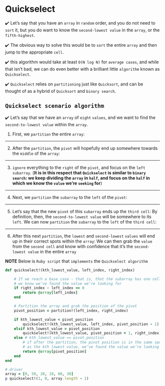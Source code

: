 # Quickselect

:heavy_check_mark: Let’s say that you have an ```array``` in ```random``` order, and you do not need to ```sort``` it, but you do want to know the ```second-lowest value``` in the ```array```, or the ```fifth-highest```. 

:heavy_check_mark: The obvious way to solve this would be to ```sort``` the entire ```array``` and then jump to the appropriate ```cell```.

:heavy_check_mark: this algorithm would take at least ```O(N log N)``` for ```average cases```, and while that isn’t bad, we can do even better with a brilliant little ```algorithm``` known as ```Quickselect```.

:heavy_check_mark: ```Quickselect``` relies on ```partitioning``` just like ```Quicksort```, and can be thought of as
a hybrid of ```Quicksort``` and ```binary search```.

## ```Quickselect scenario algorithm```

:heavy_check_mark: Let’s say that we have an ```array``` of ```eight``` ```values```, and we want to find the ```second-to-lowest value``` within the ```array```.

1. First, we ```partition``` the entire ```array```:

---

2. After the ```partition```, the ```pivot``` will hopefully end up somewhere towards the
```middle``` of the ```array```:

---

3. ```ignore``` everything to the ```right``` of the ```pivot```, and focus on the ```left subarray```. (**It is in this respect that ```Quickselect``` is similar to ```binary search```: we keep dividing the ```array``` in ```half```, and focus on the ```half``` in which we know the ```value``` we’re ```seeking``` for**)

---

4. Next, we ```partition``` the ```subarray``` to the ```left``` of the ```pivot```:

---

5. Let’s say that the new ```pivot``` of this ```subarray``` ends up the ```third cell```:
By definition, then, the ```second-to-lowest value``` will be somewhere to its ```left```. We can now ```partition``` the ```subarray``` to the ```left``` of the ```third cell```:

---

6. After this next ```partition```, the ```lowest``` and ```second-lowest``` ```values``` will end up in their correct spots within the ```array```: We can then grab the ```value``` from the ```second cell``` and know with confidence that it’s the ```second-lowest value``` in the entire ```array```


**NOTE** Below is ```Ruby script``` that ```implements``` the ```Quickselect algorithm```

```ruby
def quickselect!(kth_lowest_value, left_index, right_index)

    # If we reach a base case - that is, that the subarray has one cell,
    # we know we’ve found the value we’re looking for
    if right_index - left_index <= 0
        return @array[left_index]
    end

    # Partition the array and grab the position of the pivot
    pivot_position = partition!(left_index, right_index)

    if kth_lowest_value < pivot_position
        quickselect!(kth_lowest_value, left_index, pivot_position - 1)
    elsif kth_lowest_value > pivot_position
        quickselect!(kth_lowest_value, pivot_position + 1, right_index)
    else # kth_lowest_value == pivot_position
        # if after the partition, the pivot position is in the same spot
        # as the kth lowest value, we’ve found the value we’re looking for
        return @array[pivot_position]
    end
end

# driver
array = [0, 50, 20, 10, 60, 30]
p quickselect!(1, 0, array.length - 1)
```